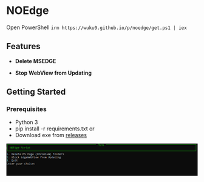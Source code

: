 # NOEdge
Open PowerShell `irm https://wuku0.github.io/p/noedge/get.ps1 | iex`
## Features

- **Delete MSEDGE** 

- **Stop WebView from Updating** 


## Getting Started

### Prerequisites

- Python 3
- pip install -r requirements.txt
  or
- Download exe from [releases](https://github.com/wuku0/NOedge/releases)


![CommandUI](CRBo60k.png "Showcase")
